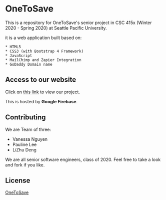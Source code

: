 # OneToSave
This is a repository for OneToSave's senior project in CSC 415x (Winter 2020 - Spring 2020) at Seattle Pacific University.

it is a web application built based on:

    * HTML5
    * CSS3 (with Bootstrap 4 Framework)
    * JavaScript
    * MailChimp and Zapier Integration
    * GoDaddy Domain name


## Access to our website

Click on [this link](https://onetosave.today) to view our project.

This is hosted by **Google Firebase**.

## Contributing

We are Team of three:

  * Vanessa Nguyen
  * Pauline Lee
  * LiZhu Deng

We are all senior software engineers, class of 2020. Feel free to take a look and fork if you like.

## License
[OneToSave](https://onetosave.today/about.html)
